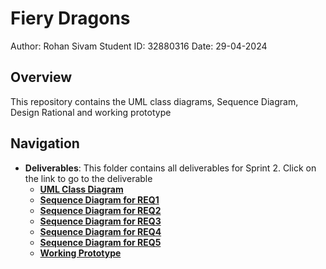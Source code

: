 # Fiery Dragons
Author: Rohan Sivam 
Student ID: 32880316 
Date: 29-04-2024

## Overview
This repository contains the UML class diagrams, Sequence Diagram, Design Rational and working prototype

## Navigation

- **Deliverables**: This folder contains all deliverables for Sprint 2. Click on the link to go to the deliverable
    - [**UML Class Diagram**](./A2_Task1_ObjectOrientedDesign_And_DesignRationales/FIT3077%20A2%20Class%20Diagram%2025_4_24.pdf)
    - [**Sequence Diagram for REQ1**](./A2_Task1_ObjectOrientedDesign_And_DesignRationales/FIT3077%20A2%20Sequence%20Diagram%20REQ%201%2025_4_24.pdf)
    - [**Sequence Diagram for REQ2**](./A2_Task1_ObjectOrientedDesign_And_DesignRationales/FIT3077%20A2%20Sequence%20Diagram%20REQ%202%20%2025_4_24.pdf)
    - [**Sequence Diagram for REQ3**](./A2_Task1_ObjectOrientedDesign_And_DesignRationales/FIT3077%20A2%20Sequence%20Diagram%20REQ%203%20%2025_4_24.pdf)
    - [**Sequence Diagram for REQ4**](./A2_Task1_ObjectOrientedDesign_And_DesignRationales/FIT3077%20A2%20Sequence%20Diagram%20REQ%204%20%2025_4_24.pdf)
    - [**Sequence Diagram for REQ5**](./A2_Task1_ObjectOrientedDesign_And_DesignRationales/FIT3077%20A2%20Sequence%20Diagram%20REQ%205%2025_4_24.pdf)
    - [**Working Prototype**](./Prototype/)
